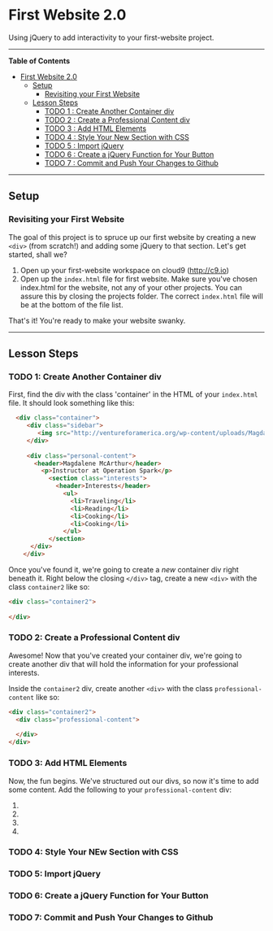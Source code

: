 # First Website 2.0
Using jQuery to add interactivity to your first-website project.

---

**Table of Contents**
- [First Website 2.0](#first-website-2.0)
  - [Setup](#setup)
    - [Revisiting your First Website](#revisiting-your-first-website)
  - [Lesson Steps](#lesson-steps)
    - [TODO 1 : Create Another Container div](#todo-1--create-another-container-div)
    - [TODO 2 : Create a Professional Content div](#todo-2--create-a-professional-content-div)
    - [TODO 3 : Add HTML Elements](#todo-3--add-html-elements)
    - [TODO 4 : Style Your New Section with CSS](#todo-4--style-your-new-section-with-css)
    - [TODO 5 : Import jQuery](#todo-5--import-jQuery)
    - [TODO 6 : Create a jQuery Function for Your Button](#todo-6--create-a-jQuery-Function-for-your-button)
    - [TODO 7 : Commit and Push Your Changes to Github](#todo-14--go-live)

---
## Setup
### Revisiting your First Website

The goal of this project is to spruce up our first website by creating a new `<div>` (from scratch!) and adding some jQuery to that section. Let's get started, shall we?

1.  Open up your first-website workspace on cloud9 (http://c9.io)
2.  Open up the `index.html` file for first website. Make sure you've chosen index.html for the website, not any of your other projects. You can assure this by closing the projects folder. The correct `index.html` file will be at the bottom of the file list.

That's it! You're ready to make your website swanky.

---
## Lesson Steps

### TODO 1: Create Another Container div
First, find the div with the class 'container' in the HTML of your `index.html` file. It should look something like this:
```HTML
  <div class="container">
     <div class="sidebar">
        <img src="http://ventureforamerica.org/wp-content/uploads/Magdalene-McArthur-e1470163838324-500x500.jpg">
     </div>
           
     <div class="personal-content">
       <header>Magdalene McArthur</header>
         <p>Instructor at Operation Spark</p>
           <section class="interests">
             <header>Interests</header>
               <ul>
                 <li>Traveling</li>
                 <li>Reading</li>
                 <li>Cooking</li>
                 <li>Cooking</li>
               </ul>
           </section>
      </div>
    </div>
```
Once you've found it, we're going to create a *new* container div right beneath it. Right below the closing `</div>` tag, create a new `<div>` with the class `container2` like so:

```HTML
<div class="container2">
  
</div>
```

### TODO 2: Create a Professional Content div
Awesome! Now that you've created your container div, we're going to create another div that will hold the information for your professional interests. 

Inside the `container2` div, create another `<div>` with the class `professional-content` like so:
```HTML
<div class="container2">
  <div class="professional-content">
  
  </div>
</div>
```
### TODO 3: Add HTML Elements
Now, the fun begins. We've structured out our divs, so now it's time to add some content. Add the following to your `professional-content` div:

1.
2.
3.
4.
### TODO 4: Style Your NEw Section with CSS
### TODO 5: Import jQuery
### TODO 6: Create a jQuery Function for Your Button
### TODO 7: Commit and Push Your Changes to Github
